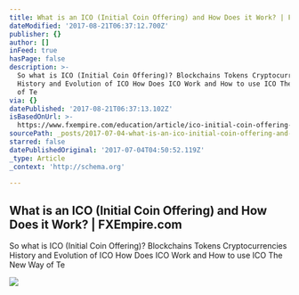 ```yaml
---
title: What is an ICO (Initial Coin Offering) and How Does it Work? | FXEmpire.com
dateModified: '2017-08-21T06:37:12.700Z'
publisher: {}
author: []
inFeed: true
hasPage: false
description: >-
  So what is ICO (Initial Coin Offering)? Blockchains Tokens Cryptocurrencies
  History and Evolution of ICO How Does ICO Work and How to use ICO The New Way
  of Te
via: {}
datePublished: '2017-08-21T06:37:13.102Z'
isBasedOnUrl: >-
  https://www.fxempire.com/education/article/ico-initial-coin-offering-work-418446
sourcePath: _posts/2017-07-04-what-is-an-ico-initial-coin-offering-and-how-does-it-work.md
starred: false
datePublishedOriginal: '2017-07-04T04:50:52.119Z'
_type: Article
_context: 'http://schema.org'

---
```

<article style=""><h1>What is an ICO (Initial Coin Offering) and How Does it Work? | FXEmpire.com</h1><p>So what is ICO (Initial Coin Offering)? Blockchains Tokens Cryptocurrencies History and Evolution of ICO How Does ICO Work and How to use ICO The New Way of Te</p><img src="https://responsive.fxempire.com/fxempire/630a/2017/07/Cryptocurrency.jpg" /></article>